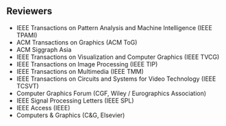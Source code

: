 ## Reviewers

<ul style="margin:0 0 5px;">
  <li>IEEE Transactions on Pattern Analysis and Machine Intelligence (IEEE TPAMI)</li>
  <li>ACM Transactions on Graphics (ACM ToG)</li>
  <li>ACM Siggraph Asia</li>
  <li>IEEE Transactions on Visualization and Computer Graphics (IEEE TVCG)</li>
  <li>IEEE Transactions on Image Processing (IEEE TIP)</li>
  <li>IEEE Transactions on Multimedia (IEEE TMM)</li>
  <li>IEEE Transactions on Circuits and Systems for Video Technology (IEEE TCSVT)</li>
  <li>Computer Graphics Forum (CGF, Wiley / Eurographics Association)</li>
  <li>IEEE Signal Processing Letters (IEEE SPL)</li>
  <li>IEEE Access (IEEE)</li>
  <li>Computers & Graphics (C&G, Elsevier)</li>
</ul>
